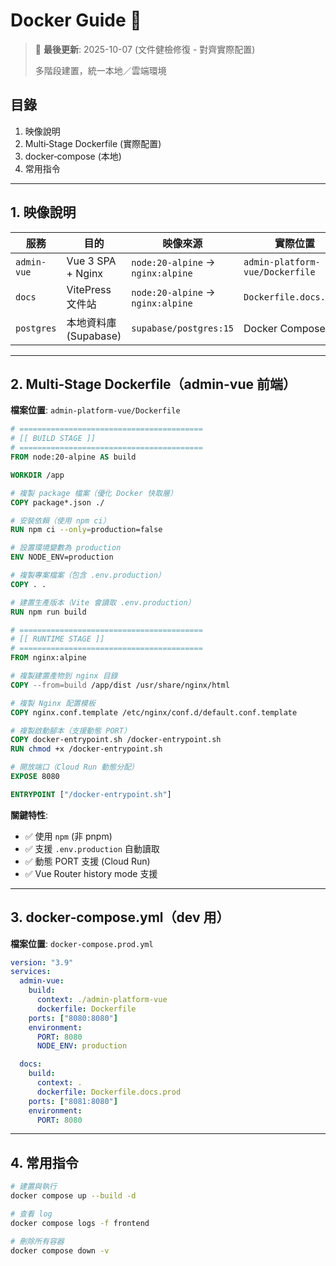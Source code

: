 # Docker Guide 🐳

> 📝 **最後更新**: 2025-10-07 (文件健檢修復 - 對齊實際配置)
>
> 多階段建置，統一本地／雲端環境

## 目錄

1. 映像說明
2. Multi‑Stage Dockerfile (實際配置)
3. docker‑compose (本地)
4. 常用指令

---

## 1. 映像說明

| 服務        | 目的                  | 映像來源                          | 實際位置                        |
| ----------- | --------------------- | --------------------------------- | ------------------------------- |
| `admin-vue` | Vue 3 SPA + Nginx     | `node:20-alpine` → `nginx:alpine` | `admin-platform-vue/Dockerfile` |
| `docs`      | VitePress 文件站      | `node:20-alpine` → `nginx:alpine` | `Dockerfile.docs.prod`          |
| `postgres`  | 本地資料庫 (Supabase) | `supabase/postgres:15`            | Docker Compose                  |

---

## 2. Multi‑Stage Dockerfile（admin-vue 前端）

**檔案位置**: `admin-platform-vue/Dockerfile`

```dockerfile
# =========================================
# [[ BUILD STAGE ]]
# =========================================
FROM node:20-alpine AS build

WORKDIR /app

# 複製 package 檔案（優化 Docker 快取層）
COPY package*.json ./

# 安裝依賴（使用 npm ci）
RUN npm ci --only=production=false

# 設置環境變數為 production
ENV NODE_ENV=production

# 複製專案檔案（包含 .env.production）
COPY . .

# 建置生產版本（Vite 會讀取 .env.production）
RUN npm run build

# =========================================
# [[ RUNTIME STAGE ]]
# =========================================
FROM nginx:alpine

# 複製建置產物到 nginx 目錄
COPY --from=build /app/dist /usr/share/nginx/html

# 複製 Nginx 配置模板
COPY nginx.conf.template /etc/nginx/conf.d/default.conf.template

# 複製啟動腳本（支援動態 PORT）
COPY docker-entrypoint.sh /docker-entrypoint.sh
RUN chmod +x /docker-entrypoint.sh

# 開放端口（Cloud Run 動態分配）
EXPOSE 8080

ENTRYPOINT ["/docker-entrypoint.sh"]
```

**關鍵特性**:

- ✅ 使用 `npm` (非 pnpm)
- ✅ 支援 `.env.production` 自動讀取
- ✅ 動態 PORT 支援 (Cloud Run)
- ✅ Vue Router history mode 支援

---

## 3. docker‑compose.yml（dev 用）

**檔案位置**: `docker-compose.prod.yml`

```yaml
version: "3.9"
services:
  admin-vue:
    build:
      context: ./admin-platform-vue
      dockerfile: Dockerfile
    ports: ["8080:8080"]
    environment:
      PORT: 8080
      NODE_ENV: production

  docs:
    build:
      context: .
      dockerfile: Dockerfile.docs.prod
    ports: ["8081:8080"]
    environment:
      PORT: 8080
```

---

## 4. 常用指令

```bash
# 建置與執行
docker compose up --build -d

# 查看 log
docker compose logs -f frontend

# 刪除所有容器
docker compose down -v
```
